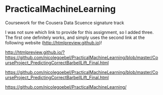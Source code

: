 PracticalMachineLearning
========================

Coursework for the Cousera Data Scuence signature track

I was not sure which link to provide for this assignment, so I added three. The first one definitely works, and simply uses the second link at the following website (http://htmlpreview.github.io)!

http://htmlpreview.github.io/?https://github.com/nicolegoebel/PracticalMachineLearning/blob/master/CourseProject_PredictingCorrectBarbellLift_Final.html

https://github.com/nicolegoebel/PracticalMachineLearning/blob/master/CourseProject_PredictingCorrectBarbellLift_Final.html

https://github.com/nicolegoebel/PracticalMachineLearning/
